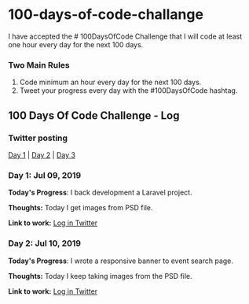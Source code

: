 # 100-days-of-code-challange
I have accepted the # 100DaysOfCode Challenge that I will code at least one hour every day for the next 100 days.

### Two Main Rules
1.  Code minimum an hour every day for the next 100 days.
2.  Tweet your progress every day with the #100DaysOfCode hashtag.

## 100 Days Of Code Challenge - Log

### Twitter posting
[Day 1](https://twitter.com/FabioVanderlei/status/1148431575887093763) | [Day 2](https://twitter.com/FabioVanderlei/status/1148806745512435714) | [Day 3]()


### Day 1: Jul 09, 2019
**Today's Progress**: I back development a Laravel project.

**Thoughts:** Today I get images from PSD file.

**Link to work:** [Log in Twitter](https://twitter.com/FabioVanderlei/status/1148431575887093763)
 
### Day 2: Jul 10, 2019
**Today's Progress**: I wrote a responsive banner to event search page.

**Thoughts:** Today I keep taking images from the PSD file.

**Link to work:** [Log in Twitter](https://twitter.com/FabioVanderlei/status/1148806745512435714)